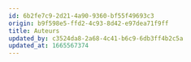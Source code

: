 ```yaml
---
id: 6b2fe7c9-2d21-4a90-9360-bf55f49693c3
origin: b9f598e5-ffd2-4c93-8d42-e97dea71f9ff
title: Auteurs
updated_by: c3524da8-2a68-4c41-b6c9-6db3ff4b2c5a
updated_at: 1665567374
---
```

